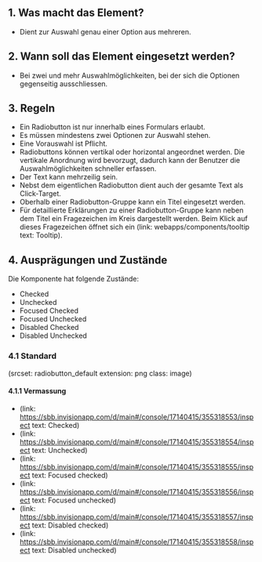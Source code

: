## 1. Was macht das Element? 
* Dient zur Auswahl genau einer Option aus mehreren.

## 2. Wann soll das Element eingesetzt werden?
* Bei zwei und mehr Auswahlmöglichkeiten, bei der sich die Optionen gegenseitig ausschliessen.

## 3. Regeln
* Ein Radiobutton ist nur innerhalb eines Formulars erlaubt.
* Es müssen mindestens zwei Optionen zur Auswahl stehen.
* Eine Vorauswahl ist Pflicht.
* Radiobuttons können vertikal oder horizontal angeordnet werden. Die vertikale Anordnung wird bevorzugt, dadurch kann der Benutzer die Auswahlmöglichkeiten schneller erfassen.
* Der Text kann mehrzeilig sein.
* Nebst dem eigentlichen Radiobutton dient auch der gesamte Text als Click-Target.
* Oberhalb einer Radiobutton-Gruppe kann ein Titel eingesetzt werden.
* Für detaillierte Erklärungen zu einer Radiobutton-Gruppe kann neben dem Titel ein Fragezeichen im Kreis dargestellt werden. Beim Klick auf dieses Fragezeichen öffnet sich ein (link: webapps/components/tooltip text: Tooltip).

## 4. Ausprägungen und Zustände
Die Komponente hat folgende Zustände:
* Checked
* Unchecked
* Focused Checked
* Focused Unchecked
* Disabled Checked
* Disabled Unchecked

### 4.1 Standard
(srcset: radiobutton_default extension: png class: image)

#### 4.1.1 Vermassung
* (link: https://sbb.invisionapp.com/d/main#/console/17140415/355318553/inspect text: Checked)
* (link: https://sbb.invisionapp.com/d/main#/console/17140415/355318554/inspect text: Unchecked)
* (link: https://sbb.invisionapp.com/d/main#/console/17140415/355318555/inspect text: Focused checked)
* (link: https://sbb.invisionapp.com/d/main#/console/17140415/355318556/inspect text: Focused unchecked)
* (link: https://sbb.invisionapp.com/d/main#/console/17140415/355318557/inspect text: Disabled checked)
* (link: https://sbb.invisionapp.com/d/main#/console/17140415/355318558/inspect text: Disabled unchecked)